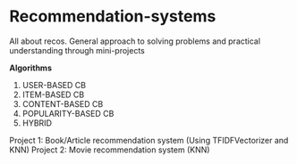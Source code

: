 # Recommendation-systems
All about recos. General approach to solving problems and practical understanding through mini-projects

**Algorithms**
1) USER-BASED CB
2) ITEM-BASED CB
3) CONTENT-BASED CB
4) POPULARITY-BASED CB
5) HYBRID

Project 1: Book/Article recommendation system (Using TFIDFVectorizer and KNN)
Project 2: Movie recommendation system (KNN) 



